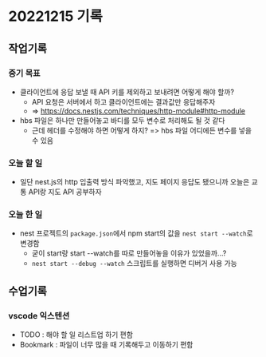 # 20221215 기록
## 작업기록
### 중기 목표
- 클라이언트에 응답 보낼 때 API 키를 제외하고 보내려면 어떻게 해야 할까?
  - API 요청은 서버에서 하고 클라이언트에는 결과값만 응답해주자
  - => https://docs.nestjs.com/techniques/http-module#http-module
- hbs 파일은 하나만 만들어놓고 바디를 모두 변수로 처리해도 될 것 같다
  - 근데 헤더를 수정해야 하면 어떻게 하지? => hbs 파일 어디에든 변수를 넣을 수 있음

### 오늘 할 일
- 일단 nest.js의 http 입출력 방식 파악했고, 지도 페이지 응답도 됐으니까 오늘은 교통 API랑 지도 API 공부하자

### 오늘 한 일
- nest 프로젝트의 `package.json`에서 npm start의 값을 `nest start --watch`로 변경함
  - 굳이 start랑 start --watch를 따로 만들어놓을 이유가 있었을까...?
  - `nest start --debug --watch` 스크립트를 실행하면 디버거 사용 가능



## 수업기록
### vscode 익스텐션
- TODO : 해야 할 일 리스트업 하기 편함
- Bookmark : 파일이 너무 많을 때 기록해두고 이동하기 편함